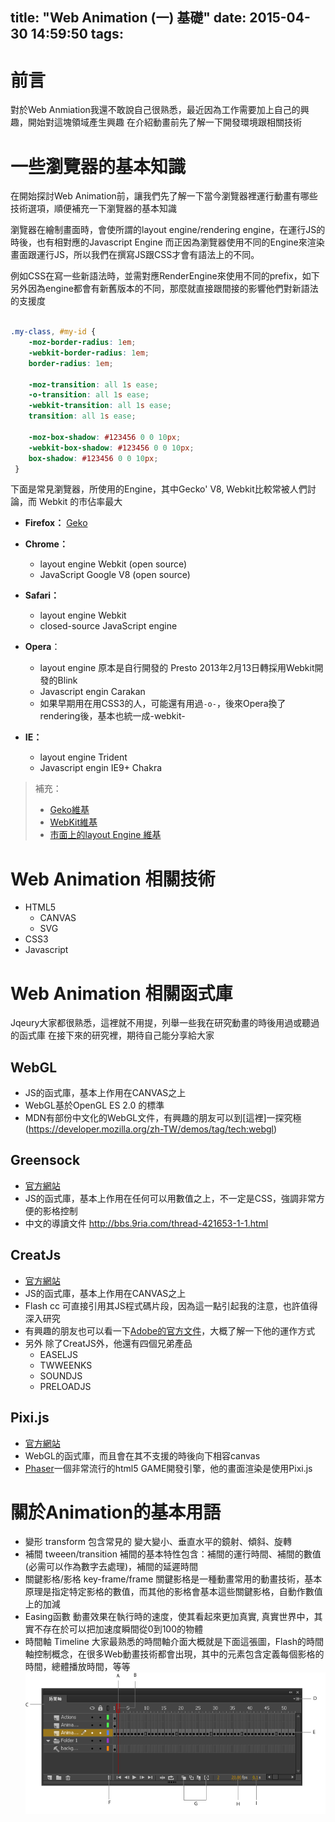 title: "Web Animation (一) 基礎"
date: 2015-04-30 14:59:50
tags:
---


# 前言

對於Web Anmiation我還不敢說自己很熟悉，最近因為工作需要加上自己的興趣，開始對這塊領域產生興趣
在介紹動畫前先了解一下開發環境跟相關技術


# 一些瀏覽器的基本知識


在開始探討Web Animation前，讓我們先了解一下當今瀏覽器裡運行動畫有哪些技術選項，順便補充一下瀏覽器的基本知識

瀏覽器在繪制畫面時，會使所謂的layout engine/rendering engine，在運行JS的時後，也有相對應的Javascript Engine
而正因為瀏覽器使用不同的Engine來渲染畫面跟運行JS，所以我們在撰寫JS跟CSS才會有語法上的不同。

例如CSS在寫一些新語法時，並需對應RenderEngine來使用不同的prefix，如下
另外因為engine都會有新舊版本的不同，那麼就直接跟間接的影響他們對新語法的支援度


``` css

.my-class, #my-id {
    -moz-border-radius: 1em;
    -webkit-border-radius: 1em;
    border-radius: 1em;

    -moz-transition: all 1s ease;
    -o-transition: all 1s ease;
    -webkit-transition: all 1s ease;
    transition: all 1s ease;

    -moz-box-shadow: #123456 0 0 10px;
    -webkit-box-shadow: #123456 0 0 10px;
    box-shadow: #123456 0 0 10px;
 }

```


下面是常見瀏覽器，所使用的Engine，其中Gecko' V8, Webkit比較常被人們討論，而 Webkit 的市佔率最大


- **Firefox：** [Geko](https://developer.mozilla.org/zh-CN/docs/Mozilla/Gecko) 
- **Chrome：** 
	- layout engine Webkit (open source)
	- JavaScript Google V8 (open source)
- **Safari：**
	- layout engine Webkit
	- closed-source JavaScript engine

- **Opera**：
	- layout engine 原本是自行開發的 Presto 2013年2月13日轉採用Webkit開發的Blink
	- Javascript engin  Carakan 
	- 如果早期用在用CSS3的人，可能還有用過`-o-`，後來Opera換了rendering後，基本也統一成-webkit-

- **IE：** 
	- layout engine Trident
	- Javascript engin IE9+ Chakra 


> 補充：
> - [Geko維基](http://zh.wikipedia.org/wiki/Gecko)
> - [WebKit維基](http://zh.wikipedia.org/wiki/WebKit)
> - [市面上的layout Engine 維基](http://zh.wikipedia.org/wiki/%E6%8E%92%E7%89%88%E5%BC%95%E6%93%8E)

# Web Animation 相關技術

- HTML5
	- CANVAS
	- SVG
- CSS3
- Javascript 

# Web Animation 相關函式庫

Jqeury大家都很熟悉，這裡就不用提，列舉一些我在研究動畫的時後用過或聽過的函式庫
在接下來的研究裡，期待自己能分享給大家


## WebGL

- JS的函式庫，基本上作用在CANVAS之上
- WebGL基於OpenGL ES 2.0 的標準
- MDN有部份中文化的WebGL文件，有興趣的朋友可以到[這裡]一探究極(https://developer.mozilla.org/zh-TW/demos/tag/tech:webgl) 

## Greensock

- [官方網站](https://greensock.com/)  
- JS的函式庫，基本上作用在任何可以用數值之上，不一定是CSS，強調非常方便的影格控制
- 中文的導讀文件 http://bbs.9ria.com/thread-421653-1-1.html


## CreatJs

- [官方網站](http://www.createjs.com/Home)  
- JS的函式庫，基本上作用在CANVAS之上
- Flash cc 可直接引用其JS程式碼片段，因為這一點引起我的注意，也許值得深入研究
-  有興趣的朋友也可以看一下[Adobe的官方文件](https://helpx.adobe.com/tw/flash/using/creating-publishing-html5-canvas-document.html#CreateJS)，大概了解一下他的運作方式 
- 另外 除了CreatJS外，他還有四個兄弟產品 
	- EASELJS
	- TWWEENKS
	- SOUNDJS
	- PRELOADJS 

## Pixi.js

- [官方網站](http://www.pixijs.com/)
- WebGL的函式庫，而且會在其不支援的時後向下相容canvas
- [Phaser](http://phaser.io/)一個非常流行的html5 GAME開發引擎，他的畫面渲染是使用Pixi.js 

# 關於Animation的基本用語

- 變形 transform
	包含常見的 變大變小、垂直水平的鏡射、傾斜、旋轉
- 補間  tweeen/transition
	補間的基本特性包含：補間的運行時間、補間的數值(必需可以作為數字去處理)，補間的延遲時間
- 關鍵影格/影格  key-frame/frame
	關鍵影格是一種動畫常用的動畫技術，基本原理是指定特定影格的數值，而其他的影格會基本這些關鍵影格，自動作數值上的加減
- Easing函數
	動畫效果在執行時的速度，使其看起來更加真實, 真實世界中，其實不存在於可以把加速度瞬間從0到100的物體
- 時間軸 Timeline
	大家最熟悉的時間軸介面大概就是下面這張圖，Flash的時間軸控制概念，在很多Web動畫技術都會出現，其中的元素包含定義每個影格的時間，總體播放時間，等等
	![](/images/ws_timeline_popup.png)





